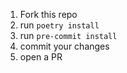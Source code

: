 1. Fork this repo
2. run `poetry install`
3. run `pre-commit install`
3. commit your changes
4. open a PR
 
